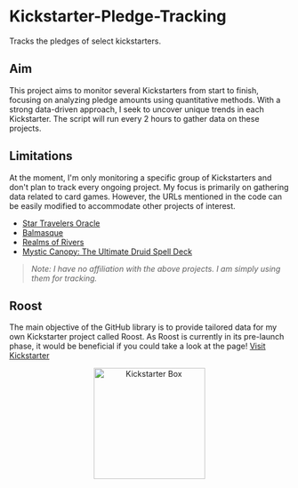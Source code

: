 # Kickstarter-Pledge-Tracking
Tracks the pledges of select kickstarters. 

## Aim

This project aims to monitor several Kickstarters from start to finish, focusing on analyzing pledge amounts using quantitative methods. With a strong data-driven approach, I seek to uncover unique trends in each Kickstarter. The script will run every 2 hours to gather data on these projects.

## Limitations
At the moment, I'm only monitoring a specific group of Kickstarters and don't plan to track every ongoing project. My focus is primarily on gathering data related to card games. However, the URLs mentioned in the code can be easily modified to accommodate other projects of interest.
- [Star Travelers Oracle](https://www.kickstarter.com/projects/dwyerart/star-travelers-oracle?ref=discovery_category)
- [Balmasque](https://www.kickstarter.com/projects/hphan/balmasque?ref=discovery_category_newest)
- [Realms of Rivers](https://www.kickstarter.com/projects/realmsofrivers/realms-of-rivers?ref=discovery_category_newest)
- [Mystic Canopy: The Ultimate Druid Spell Deck](https://www.kickstarter.com/projects/mystic-canopy-spells/mystic-canopy-the-ultimate-druid-spell-deck?ref=discovery_category)

> *Note: I have no affiliation with the above projects. I am simply using them for tracking.*






## Roost
The main objective of the GitHub library is to provide tailored data for my own Kickstarter project called Roost. As Roost is currently in its pre-launch phase, it would be beneficial if you could take a look at the page!
[Visit Kickstarter](https://www.kickstarter.com/projects/roostgame/roost-0?ref=4x3t72)
<div style="text-align:center">
    <img src="./imgs/kickstarter_box.png" alt="Kickstarter Box" width="200"/>
</div>
